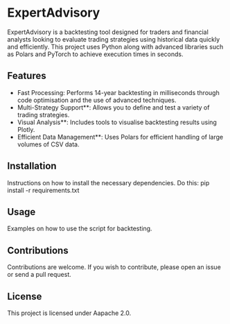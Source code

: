 # ExpertAdvisory
ExpertAdvisory is a backtesting tool designed for traders and financial analysts looking to evaluate trading strategies using historical data quickly and efficiently. This project uses Python along with advanced libraries such as Polars and PyTorch to achieve execution times in seconds.
## Features
- Fast Processing: Performs 14-year backtesting in milliseconds through code optimisation and the use of advanced techniques.
- Multi-Strategy Support**: Allows you to define and test a variety of trading strategies.
- Visual Analysis**: Includes tools to visualise backtesting results using Plotly.
- Efficient Data Management**: Uses Polars for efficient handling of large volumes of CSV data.
## Installation
Instructions on how to install the necessary dependencies. Do this: pip install -r requirements.txt
## Usage
Examples on how to use the script for backtesting.
## Contributions
Contributions are welcome. If you wish to contribute, please open an issue or send a pull request.
## License
This project is licensed under Aapache 2.0.
